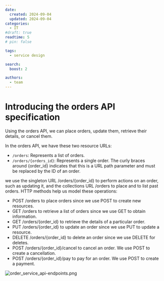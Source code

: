 ```yaml
---
date:
  created: 2024-09-04
  updated: 2024-09-04
categories:
  - IT
#draft: true
readtime: 5
# pin: false

tags:
  - service design

search:
  boost: 2 

authors:
  - team
---
```


# Introducing the orders API specification
Using the orders API, we can place orders, update them, retrieve their details, or cancel them.


In the orders API, we have these two resource URLs:

- `/orders`: Represents a list of orders. 
- `/orders/{orders_id}`: Represents a single order. 
The curly braces around {order_id} indicates that this is a URL path parameter and must be replaced by the ID of an order.

we use the singleton URL /orders/{order_id} to perform actions on an order, such as updating it, and the collections URL /orders to place and to list past orders. HTTP methods help us model these operations:

- POST /orders to place orders since we use POST to create new resources. 
- GET /orders to retrieve a list of orders since we use GET to obtain information. 
- GET /orders/{order_id} to retrieve the details of a particular order. 
- PUT /orders/{order_id} to update an order since we use PUT to update a resource. 
- DELETE /orders/{order_id} to delete an order since we use DELETE for deletes. 
- POST /orders/{order_id}/cancel to cancel an order. We use POST to create a cancellation. 
- POST /orders/{order_id}/pay to pay for an order. We use POST to create a payment.

![order_service_api-endpoints.png](..%2Fsite%2Fassets%2Fimages%2Forder_service_api-endpoints.png)